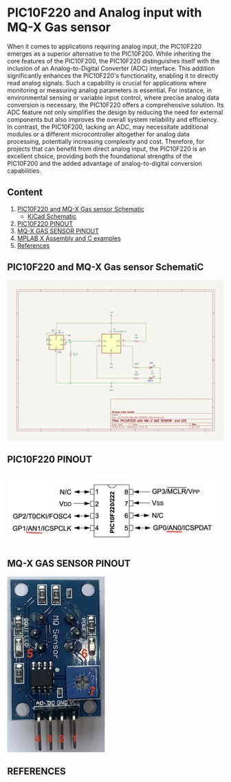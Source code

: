# PIC10F220 and Analog input with MQ-X Gas sensor

When it comes to applications requiring analog input, the PIC10F220 emerges as a superior alternative to the PIC10F200. While inheriting the core features of the PIC10F200, the PIC10F220 distinguishes itself with the inclusion of an Analog-to-Digital Converter (ADC) interface. This addition significantly enhances the PIC10F220's functionality, enabling it to directly read analog signals. Such a capability is crucial for applications where monitoring or measuring analog parameters is essential. For instance, in environmental sensing or variable input control, where precise analog data conversion is necessary, the PIC10F220 offers a comprehensive solution. Its ADC feature not only simplifies the design by reducing the need for external components but also improves the overall system reliability and efficiency. In contrast, the PIC10F200, lacking an ADC, may necessitate additional modules or a different microcontroller altogether for analog data processing, potentially increasing complexity and cost. Therefore, for projects that can benefit from direct analog input, the PIC10F220 is an excellent choice, providing both the foundational strengths of the PIC10F200 and the added advantage of analog-to-digital conversion capabilities.


## Content

1. [PIC10F220 and MQ-X Gas sensor Schematic](#pic10f220-and-mq-x-gas-sensor-schematic)
    * [KiCad Schematic](./KiCad/)
2. [PIC10F220 PINOUT](#pic10f220-pinout)
3. [MQ-X GAS SENSOR PINOUT](#mq-x-gas-sensor-pinout)
4. [MPLAB X Assembly and C examples](./MPLAB_EXAMPLES/)
5. [References](#references)


## PIC10F220 and MQ-X Gas sensor SchematiC

![PIC10F220 and MQ-X Gas sensor Schematic](./schematic_PIC10F220_MQ_X_GAS_SENSOR_LED.jpg)


## PIC10F220 PINOUT

![PIC10F220 PINOUT](../../../images/PIC10F220_PINOUT.png)



## MQ-X GAS SENSOR PINOUT

![](../images/MQ_PINOUT.jpg)


## REFERENCES